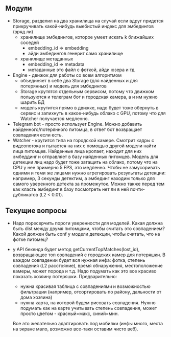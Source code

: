 ## Модули
* Storage, разделил на два хранилища на случай если вдруг придется прикручивать какой-нибудь выебистый индекс для эмбедингов (вряд ли)
    * хранилище эмбедингов, которое умеет искать k ближайших соседей
        *  embedding_id => embedding
        * айди эмбедингов генерит само хранилище
    * хранилище метаданных
        * embedding_id => metadata
        * метаданные это файл с фоткой, айди юзера и тд
* Engine - движок для работы со всем алгоритмом
    * объединяет в себе два Storage (для найденных и для потерянных) и модель для эмбедингов
    * Storage крутятся отдельным сервисом, потому что движком пользуются и
    телеграм бот и городская камера, а и им нужно шарить БД
    * модель крутится прямо в движке, надо будет тоже обернуть в сервис и запихнуть в какое-нибудь облако с GPU,
    потому что для Watcher получается медленно.
* Telegram bot - просто использует Engine. Можно добавить найденного/потерянного питомца, в ответ бот возвращает совпадения если есть.
* Watcher - крутится типа на городской камере. Смотрит кадры с видеопотока и пытается на них
  с помощью другой модели найти лица питомцев. Найденные лица кропает, находит для них эмбеддинг и отправляет в базу найденных питомцев. Модель для детекции лиц надо будет тоже затащить на облако, потому что на CPU у нее примерно 5 FPS, это медленно. Чтобы не замусоривать одними и теми же лицами
  нужно агрегировать результаты детекции: например, 3 секунды детектим, а эмбединг находим только для самого уверенного детекта за промежуток.
  Можно также перед тем как класть эмбединг в базу посмотреть нет ли в ней почти-дубликатов (L2 < 0.01).

## Текущие вопросы
* Надо поресерчить пороги уверенности для моделей. Какая должна быть dist между двумя питомцами,
  чтобы считать это совпадением? Какой должен быть conf у модели детекции, чтобы считать, что на фотке питомец?
* у API бекенда будет метод getCurrentTopMatches(lost_id), возвращающее топ совпадений с городских камер для
  потеряшки. В каждом совпадении будет вся нужная инфа: фотка, степень совпадения (L2 расстояние),
  время обнаружения, местоположение камеры, может порода и т.д. Надо подумать как это все красиво показать хозяину потеряшки.
  Предварительно:
    * нужна красивая таблица с совпадениями и возможностью фильтрации (например, отсортировать по району, дальности от дома хозяина)
    * нужна карта, на которой будем рисовать совпадения. Нужно подумать как на карте учитывать степень совпадения, может просто цветом - красный=макс, синий=мин.

  Все это желательно адаптировать под мобилки (инфы много, места на экране мало, возможно все-таки оставим чисто веб).